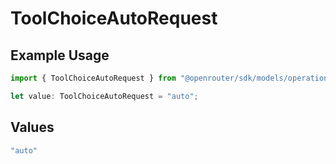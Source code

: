# ToolChoiceAutoRequest

## Example Usage

```typescript
import { ToolChoiceAutoRequest } from "@openrouter/sdk/models/operations";

let value: ToolChoiceAutoRequest = "auto";
```

## Values

```typescript
"auto"
```